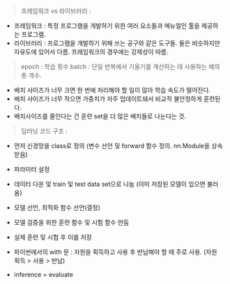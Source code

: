 > 프레임워크 vs 라이브러리 : 
- 프레임워크 : 특정 프로그램을 개발하기 위한 여러 요소들과 메뉴얼인 툴을 제공하는 프로그램. 
- 라이브러리 : 프로그램을 개발하기 위해 쓰는 공구와 같은 도구들.
둘은 비슷하지만 자유도에 있어서 다름. 프레임워크의 경우에는 강제성이 따름.
> epoch : 학습 횟수
> batch : 단일 반복에서 기울기를 계산하는 데 사용하는 예의 총 개수.
- 배치 사이즈가 너무 크면 한 번에 처리해야 할 일이 많아 학습 속도가 떨어진다.
- 배치 사이즈가 너무 작으면 가중치가 자주 업데이트돼서 비교적 불안정하게 훈련된다.
- 배치사이즈를 줄인다는 건 훈련 set을 더 많은 배치들로 나눈다는 것.
> 딥러닝 코드 구조 :
- 먼저 신경망을 class로 정의 (변수 선언 및 forward 함수 정의. nn.Module을 상속받음)
- 파라미터 설정
- 데이터 다운 및 train 및 test data set으로 나눔 (이미 저장된 모델이 있으면 불러옴)
- 모델 선언, 최적화 함수 선언(결정)
- 모델 검증을 위한 훈련 함수 및 시험 함수 만듬
- 실제 훈련 및 시험 후 이를 저장

- 파이썬에서의 with 문 : 자원을 획득하고 사용 후 반납해야 할 때 주로 사용. (자원 획득 > 사용 > 반납)
- inference = evaluate
